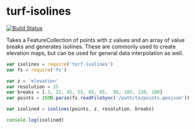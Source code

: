 turf-isolines
=============
[![Build Status](https://travis-ci.org/Turfjs/turf-isolines.svg?branch=master)](https://travis-ci.org/Turfjs/turf-isolines)

Takes a FeatureCollection of points with z values and an array of value breaks and generates isolines. These are commonly used to create elevation maps, but can be used for general data interpolation as well.

```js
var isolines = require('turf-isolines')
var fs = require('fs')

var z = 'elevation'
var resolution = 15
var breaks = [.1, 22, 45, 55, 65, 85,  95, 105, 120, 180]
var points = JSON.parse(fs.readFileSync('/path/to/points.geojson'))

var isolined = isolines(points, z, resolution, breaks)

console.log(isolined)
```